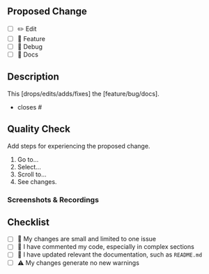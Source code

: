 <!-- 
Please, go through these steps before you submit a PR
IMPORTANT: Please review the [CONTRIBUTING.md](../CONTRIBUTING.md) file for detailed contributing guidelines
-->

## Proposed Change

- [ ] ✏️ Edit
- [ ] 🚀 Feature
- [ ] 👾 Debug
- [ ] 📝 Docs

## Description
This [drops/edits/adds/fixes] the [feature/bug/docs].

<!--
Include a list of breaking changes, deprecations, and migration instructions.

- BREAK: 
- DEPRECATE: 
- MIGRATION: 
-->

- closes #<!-- Issue # here -->

## Quality Check
Add steps for experiencing the proposed change.

1. Go to...
2. Select...
3. Scroll to...
4. See changes.

### Screenshots & Recordings
<!-- Visual changes require screenshots -->

## Checklist

- [ ] 📌 My changes are small and limited to one issue
- [ ] 🧩 I have commented my code, especially in complex sections
- [ ] 📜 I have updated relevant the documentation, such as `README.md`
- [ ] ⚠️ My changes generate no new warnings

<!-- note: PRs with deleted or incomplete sections will be marked invalid -->
